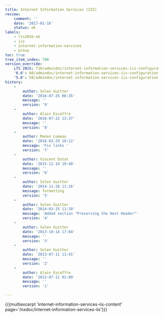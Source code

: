 ```yaml
---
title: Internet Information Services (IIS)
review:
    comment: ''
    date: '2017-01-16'
    status: ok
labels:
    - lts2016-ok
    - iis
    - internet-information-services
    - proxy
toc: true
tree_item_index: 700
version_override:
    LTS 2015: 710/admindoc/internet-information-services-iis-configuration
    '6.0': 60/admindoc/internet-information-services-iis-configuration
    '5.8': 58/admindoc/internet-information-services-iis-configuration
history:
    -
        author: Solen Guitter
        date: '2016-07-25 08:35'
        message: ''
        version: '9'
    -
        author: Alain Escaffre
        date: '2016-07-22 13:37'
        message: ''
        version: '8'
    -
        author: Manon Lumeau
        date: '2016-03-29 10:12'
        message: 'Fix links '
        version: '7'
    -
        author: Vincent Dutat
        date: '2015-12-14 19:40'
        message: ''
        version: '6'
    -
        author: Solen Guitter
        date: '2014-11-28 11:16'
        message: formatting
        version: '5'
    -
        author: Solen Guitter
        date: '2014-03-25 11:20'
        message: 'Added section "Preserving the Host Header"'
        version: '4'
    -
        author: Solen Guitter
        date: '2013-10-14 17:04'
        message: ''
        version: '3'
    -
        author: Solen Guitter
        date: '2013-07-11 11:41'
        message: ''
        version: '2'
    -
        author: Alain Escaffre
        date: '2013-07-11 01:09'
        message: ''
        version: '1'

---
```

{{{multiexcerpt 'internet-information-services-iis-content' page='/nxdoc/internet-information-services-iis'}}}
